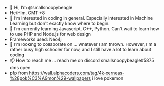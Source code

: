 - 👋 Hi, I’m @smallsnoopybeagle
- He/Him, GMT +8
- 👀 I’m interested in coding in general. Especially interested in Machine Learning but don't exactly know where to begin.
- 🌱 I’m currently learning Javascript, C++, Python. Can't wait to learn how to use PHP and Node.js for web design
- Frameworks used: Neo4j
- 💞️ I’m looking to collaborate on ... whatever I am thrown. However, I'm a rather busy high schooler for now, and I still have a lot to learn about coding
- 📫 How to reach me ... reach me on discord smallsnoopybeagle#5875 dms open
- pfp from https://wall.alphacoders.com/tag/4k-xerneas-%28pok%C3%A9mon%29-wallpapers i love pokemon

